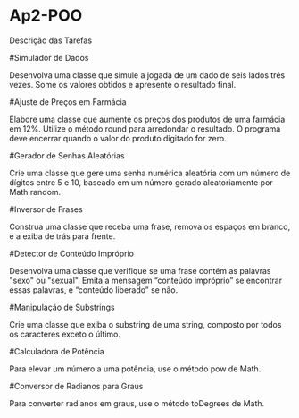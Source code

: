# Ap2-POO

Descrição das Tarefas

#Simulador de Dados

Desenvolva uma classe que simule a jogada de um dado de seis lados três vezes. Some os valores obtidos e apresente o resultado final.

#Ajuste de Preços em Farmácia

Elabore uma classe que aumente os preços dos produtos de uma farmácia em 12%. Utilize o método round para arredondar o resultado. O programa deve encerrar quando o valor do produto digitado for zero.

#Gerador de Senhas Aleatórias

Crie uma classe que gere uma senha numérica aleatória com um número de dígitos entre 5 e 10, baseado em um número gerado aleatoriamente por Math.random.

#Inversor de Frases

Construa uma classe que receba uma frase, remova os espaços em branco, e a exiba de trás para frente.

#Detector de Conteúdo Impróprio

Desenvolva uma classe que verifique se uma frase contém as palavras "sexo" ou "sexual". Emita a mensagem “conteúdo impróprio” se encontrar essas palavras, e “conteúdo liberado” se não.

#Manipulação de Substrings

Crie uma classe que exiba o substring de uma string, composto por todos os caracteres exceto o último.

#Calculadora de Potência

Para elevar um número a uma potência, use o método pow de Math.

#Conversor de Radianos para Graus

Para converter radianos em graus, use o método toDegrees de Math.
